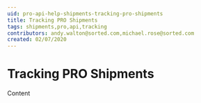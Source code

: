 ```yaml
---
uid: pro-api-help-shipments-tracking-pro-shipments
title: Tracking PRO Shipments
tags: shipments,pro,api,tracking
contributors: andy.walton@sorted.com,michael.rose@sorted.com
created: 02/07/2020
---
```

# Tracking PRO Shipments

Content

